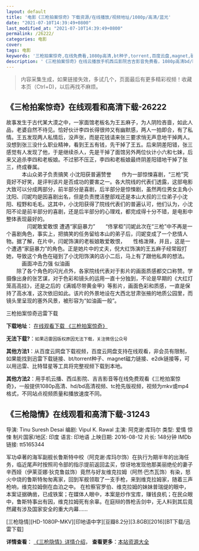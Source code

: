 ```yaml
---
layout: default
title: '电影《三枪拍案惊奇》下载资源/在线播放/视频地址/1080p/高清/蓝光'
date: "2021-07-10T14:39:49+0800"
last_modified_at: "2021-07-10T14:39:49+0800"
permalink: /26222/
categories: 电影
cover:
tags: 电影
keywords: '三枪拍案惊奇,在线免费看,1080p高清,bt种子,torrent,百度云盘,magnet,磁力链,迅雷下载资源'
description: '《三枪拍案惊奇》在线云播放手机西瓜影院吉吉影音免费看，1080p高清bd/hd未删减完整版和tc抢先枪版，mkv/mp4格式，附带bt/torrent种子、magnet/磁力链、百度云盘、网盘资源迅雷下载链接'
---
```


>内容采集生成，如果链接失效，多试几个，页面最后有更多精彩视频！收藏本页（Ctrl+D)，以后再找不麻烦。


## 《三枪拍案惊奇》在线观看和高清下载-26222

故事发生于古代某大漠之中，一家面馆老板名为王五麻子，为人阴险吝啬，如此人品，老婆自然不待见。恰好伙计李四长得很帅又有幽默感，两人一拍即合，有了私情。王五发现两人私情后，没声张，而是花钱请来张三要求悄无声息地干掉两人。没想到张三没什么职业精神，看到王五有钱，先干掉了王五。后来阴差阳错，张三感觉有人发现了他，于是继续杀人，先是干掉了面馆另外两位伙计小六和七妹，后来又追杀李四和老板娘。不过邪不压正，李四和老板娘最终阴差阳错地干掉了张三，终成眷属。<br />　　　本山众弟子负责搞笑 小沈阳获普遍赞誉　　作为一部惊悚喜剧，“三枪”究竟好不好笑，是评判该片是否成功的要害之一。各大院线的代表们透露，这部电影大致可以分成两部分，前半部分是喜剧，后半部分是惊悚剧，虽然两位男女主角小沈阳、闫妮均是因喜剧出名，但是负责搅活整部戏还是本山大叔的三位弟子小沈阳、程野和毛毛。这其中，小沈阳获得了院线代表们的普遍认可，他们认为，小沈阳不论是前半部分的喜剧，还是后半部分的心理戏，都完成得十分不错，是电影中整体表现最好的。<br />　　　　闫妮敢爱敢恨 遭遇“家庭暴力”　　“佟掌柜&rdquo;闫妮此次在&ldquo;三枪”中不再是一个喜剧角色，事实上，把搞笑的任务留给本山的弟子后，闫妮变成了一个悲情人物。据了解，在片中，闫妮饰演的老板娘敢爱敢恨，　　性格泼辣，并且，这是一个遭遇&ldquo;家庭暴力”的角色。正是她片中的丈夫，倪大红饰演的王五麻子经常殴打她，导致这个角色在碰到了小沈阳饰演的店小二后，马上有了跟他私奔的想法。<br />　　　画面冲击力强 似油画<br />　　除了各个角色的闪光点外，各家院线代表对于影片的画面质感都交口称赞。学摄像出身的张艺谋，对于色彩和镜头的运用一直十分独到，不论是早期的《大红灯笼高高挂》，还是之后的《满城尽带黄金甲》等影片，画面色彩和质感，一直是保持了高水准，这次依旧如此。该片的外景地设在大西北甘肃张掖的地质公园里，而镜头里呈现的塞外风景，被形容为“如油画一般&rdquo;。


三枪拍案惊奇迅雷下载

**下载地址**： [在线观看下载 《三枪拍案惊奇》](https://www.993dy.com//vod-detail-id-21940.html) 


**无法下载?**：`如果迅雷因版权原因无法下载，关注微信公众号 `

**其他方法1**：从百度云网盘下载视频，百度云网盘支持在线观看，非会员有限制，如果能找到迅雷下载链接、bt/torrent种子、magnet磁力链接、e2dk链接等，可以用迅雷、比特彗星等工具将完整视频下载到本地。

**其他方法2**：用手机云播、西瓜影院、吉吉影音等在线免费观看《三枪拍案惊奇》，一般提供1080p高清、hd/bd高清视频、tc抢先版视频，视频为mkv或mp4格式，不同站点视频质量和播放速度不同。


## 《三枪隐情》在线观看和高清下载-31243

导演: Tinu Suresh Desai 编剧: Vipul K. Rawal 主演: 阿克谢·库玛尔 类型: 爱情 惊悚 制片国家/地区: 印度 语言: 印地语 上映日期: 2016-08-12 片长: 148分钟 IMDb链接: tt5165344

军功卓著的海军副舰长鲁斯特中校（阿克谢·库玛尔饰）在执行为期半年的出海任务，临近尾声时按照司令部的指示提前返回孟买，惊讶地发现他那美丽绝伦的妻子辛西娅（伊莱亚娜·狄克鲁兹饰）竟然与好友维克拉姆（阿然·巴杰瓦饰）有染，怒火中烧的鲁斯特匆匆离家，回到军舰领取了一支手枪，来到维克拉姆家，随着三声枪响，维克拉姆倒在血泊之中。 在检察官罗伯、维克拉姆的妹妹普瑞缇的眼中，本案证据确凿，已成铁案；在媒体人眼中，本案是炒作宝库，赚钱良机；在民众眼中，鲁斯特事出有因，维克拉姆死有余辜。在庭辩的唇枪舌剑中，无人料到其后竟然藏有涉及国家安全的重大内幕……


[三枪隐情][HD-1080P-MKV][印地语中字][豆瓣8.2分][3.8GB][2016][BT下载/迅雷下载]

**详情查看**： [《三枪隐情》详情介绍](/movie/31243/)， **查看更多**：[本站资源大全](/movie/t/all/)

